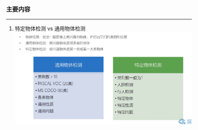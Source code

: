 <!--
 * @Author: Liu Weilong
 * @Date: 2021-06-14 21:39:57
 * @LastEditors: Liu Weilong
 * @LastEditTime: 2021-06-14 21:51:14
 * @Description: 
-->
### 主要内容


---
1. 特定物体检测 vs 通用物体检测
   ![](./pic/1.png)